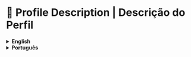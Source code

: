 # 📂 Profile Description | Descrição do Perfil

<details>
  <summary><strong>English</strong></summary>
  
## 👋 About Me

Back to the classroom at 45 years old, I'm wrapping up the first year of my second college degree, this time in **Software Engineering**.

I started this profile to organize my coding exercises, smaller practice projects, personal projects, and professional ones in the future. For the time being, the main goal here is to document my learning journey in the hope of helping others enhance their own.

## 🔧 What I'm Working On

- ![HTML](https://img.shields.io/badge/HTML-000000?style=flat&logo=html5&logoColor=E34F26) ![CSS](https://img.shields.io/badge/CSS-000000?style=flat&logo=css3&logoColor=1572B6) ![JavaScript](https://img.shields.io/badge/JavaScript-000000?style=flat&logo=javascript&logoColor=F7DF1E) Building my personal website to pair with this profile.
- 📐 **Scalability**: I'm organizing my profile so I can revisit older exercises and projects to refactor the code using newly acquired knowledge and implement new functionalities when applicable.

## 💡 Let's Collaborate!

I'm always open to collaborating on interesting projects, pair programming, and even forming study groups. For now, I can afford the luxury of saying 'Will code for experience.' Reach out if you'd like to work together.

[![Follow on GitHub](https://img.shields.io/github/followers/IvanSC?label=Follow&style=social)](https://github.com/IvanSC)

</details>

<details>
  <summary><strong>Português</strong></summary>
  
## 👋 Sobre Mim

De volta à sala de aula aos 45 anos, estou concluindo o primeiro ano da segunda graduação - a primeira em Produção Cultural pela UFF (Universidade Federal Fluminense) - desta vez em Engenharia de Software (Uniasselvi - EAD).

Criei este perfil para organizar meus exercícios de programação, pequenos projetos de prática, projetos pessoais e, no futuro, projetos profissionais. Por enquanto, o principal objetivo é documentar minha jornada de aprendizado, na expectativa de ajudar outras pessoas no aprimoramento de suas próprias jornadas.

## 🔧 No Que Estou Trabalhando

- ![HTML](https://img.shields.io/badge/HTML-000000?style=flat&logo=html5&logoColor=E34F26) ![CSS](https://img.shields.io/badge/CSS-000000?style=flat&logo=css3&logoColor=1572B6) ![JavaScript](https://img.shields.io/badge/JavaScript-000000?style=flat&logo=javascript&logoColor=F7DF1E) Construindo meu site pessoal para complementar este perfil.
- 📐 **Escalabilidade**: Estou organizando meu perfil para que possa revisitar exercícios e projetos antigos, refatorando códigos a partir de conhecimento recém-adquirido e implementando novas funcionalidades sempre que possível.

## 💡 Vamos Colaborar!

Estou sempre aberto a colaborar em projetos interessantes, fazer programação em par e até mesmo formar um grupo de estudo. Por enquanto, posso me dar ao luxo de dizer 'Codificarei por experiência.' Pode entrar em contato se quiser, será um prazer conversar.

[![Follow on GitHub](https://img.shields.io/github/followers/IvanSC?label=Follow&style=social)](https://github.com/IvanSC)

</details>
